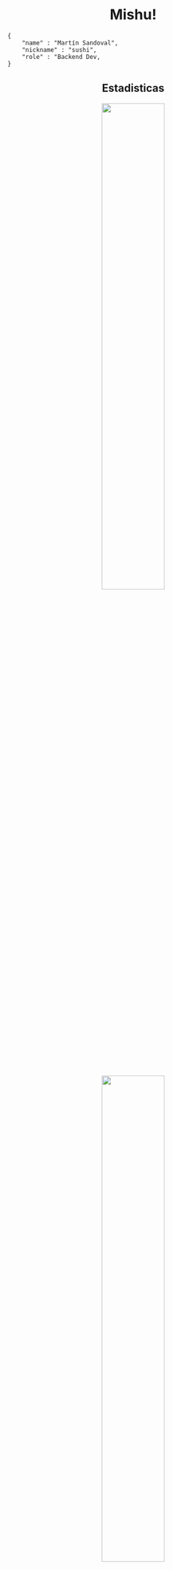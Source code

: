 <h1 align = "center"> Mishu! </h1>

```
{
    "name" : "Martín Sandoval",
    "nickname" : "sushi",
    "role" : "Backend Dev, 
}

```
<h2 align = "center"> Estadisticas</h2>
<p align = "center">
<img height = "50%" width = "auto" src = "https://github-readme-stats.vercel.app/api?username=Tiramisush1&theme=dracula&show_icons=true&hide_border=false&count_private=true">
<img height = "50%" width = "auto" src = "https://github-readme-stats.vercel.app/api/top-langs/?username=Tiramisush1&theme=vue-dark&show_icons=true&hide_border=false&layout=compact">
</p>

<h2 align = "center">Skills</h2>

<p>
<a href ="#"><img alt="Bash" src="https://img.shields.io/badge/Bash-121011.svg?logo=gnu-bash&logoColor=white"></a>
<a><img alt="JavaScript" src="https://img.shields.io/badge/JavaScript-F7DF1E.svg?logo=javascript&logoColor=black"></a>
<a><img alt="Python" src="https://img.shields.io/badge/Python-14354C.svg?logo=python&logoColor=white"></a>
<a><img alt="CSS" src="https://img.shields.io/badge/CSS-1572B6.svg?logo=css3&logoColor=white"></a>
</p>

<h2 align = "center">Frameworks and Libreries</h2>

<p>
<a href="#"><img alt="React" src="https://img.shields.io/badge/React-61DAFB.svg?logo=react&logoColor=black"></a>
<a href="#"><img alt="Bootstrap" src="https://img.shields.io/badge/Bootstrap-7952B3.svg?logo=bootstrap&logoColor=white"></a>

</p>

<h2 align = "center">Software</h2>
<a href="#"><img alt="Apache" src="https://img.shields.io/badge/Apache-D22128.svg?logo=apache&logoColor=white"></a>
<a href="#"><img alt="Debian" src="https://img.shields.io/badge/Debian-A81D33.svg?logo=debian&logoColor=white"></a>
<a href="#"><img alt="Ubuntu" src="https://img.shields.io/badge/Ubuntu-E95420.svg?logo=ubuntu&logoColor=white"></a>
<a href="#"><img alt="Visual Studio Code" src="https://img.shields.io/badge/Visual%20Studio%20Code-0078d7.svg?logo=visual-studio-code&logoColor=white"></a>
<a href="#"><img alt="OBS Studio" src="https://img.shields.io/badge/-OBS-302E31?logo=obs-studio&logoColor=white"></a>
<a href="#"><img alt="Git" src="https://img.shields.io/badge/Git-F05033.svg?logo=git&logoColor=white"></a>

